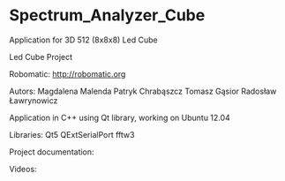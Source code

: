 Spectrum_Analyzer_Cube
======================

Application for 3D 512 (8x8x8) Led Cube <To Add: Youtube Link>

Led Cube Project

Robomatic: http://robomatic.org

Autors: 
Magdalena Malenda 
Patryk Chrabąszcz 
Tomasz Gąsior 
Radosław Ławrynowicz

Application in C++ using Qt library, working on Ubuntu 12.04

Libraries: 
Qt5 
QExtSerialPort 
fftw3

Project documentation:

Videos: 
